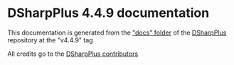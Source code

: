 # DSharpPlus 4.4.9 documentation

This documentation is generated from the ["docs" folder](https://github.com/DSharpPlus/DSharpPlus/tree/v4.4.9/docs) of the [DSharpPlus](https://github.com/DSharpPlus/DSharpPlus) repository at the "v4.4.9" tag

All credits go to the [DSharpPlus contributors](https://github.com/DSharpPlus/DSharpPlus/graphs/contributors)